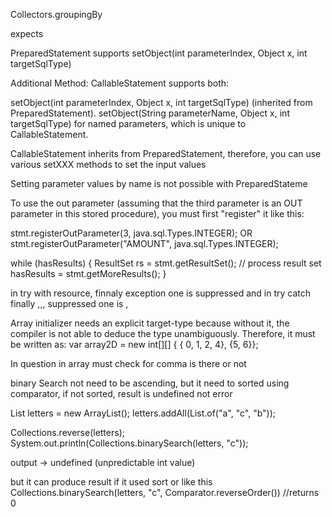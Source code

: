 Collectors.groupingBy

expects 


PreparedStatement supports setObject(int parameterIndex, Object x, int targetSqlType)




Additional Method: CallableStatement supports both:

setObject(int parameterIndex, Object x, int targetSqlType) (inherited from PreparedStatement).
setObject(String parameterName, Object x, int targetSqlType) for named parameters, which is unique to CallableStatement.



CallableStatement inherits from PreparedStatement, therefore, you can use various setXXX methods to set the input values 


Setting parameter values by name is not possible with PreparedStateme





To use the out parameter (assuming that the third parameter is an OUT parameter in this stored procedure), you must first "register" it like this:

stmt.registerOutParameter(3, java.sql.Types.INTEGER);
OR
stmt.registerOutParameter("AMOUNT", java.sql.Types.INTEGER);





while (hasResults) {
   ResultSet rs = stmt.getResultSet();
   // process result set
   hasResults = stmt.getMoreResults();
}



in try with resource, finnaly exception one is suppressed
and in try catch finally ,,, suppressed one is 
 , 




Array initializer needs an explicit target-type because without it, the compiler is not able to deduce the type unambiguously. Therefore, it must be written as:
var array2D = new int[][] { { 0, 1, 2, 4}, {5, 6}};



In question in array must check for comma is there or not



binary Search not need to be ascending, but it need to sorted using comparator, 
if not sorted, result is undefined not error


List<String> letters = new ArrayList<String>();
letters.addAll(List.of("a", "c", "b"));


Collections.reverse(letters);
System.out.println(Collections.binarySearch(letters, "c"));

output -> undefined (unpredictable int value)


but it can produce result if it used sort or like this
 Collections.binarySearch(letters, "c", Comparator.reverseOrder()) //returns 0 